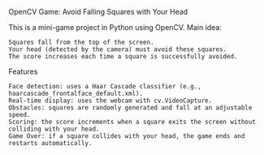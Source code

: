 OpenCV Game: Avoid Falling Squares with Your Head

This is a mini-game project in Python using OpenCV.
Main idea:

    Squares fall from the top of the screen.
    Your head (detected by the camera) must avoid these squares.
    The score increases each time a square is successfully avoided.

Features

    Face detection: uses a Haar Cascade classifier (e.g., haarcascade_frontalface_default.xml).
    Real-time display: uses the webcam with cv.VideoCapture.
    Obstacles: squares are randomly generated and fall at an adjustable speed.
    Scoring: the score increments when a square exits the screen without colliding with your head.
    Game Over: if a square collides with your head, the game ends and restarts automatically.
